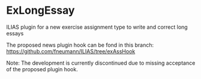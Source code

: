 # ExLongEssay
ILIAS plugin for a new exercise assignment type to write and correct long essays

The proposed news plugin hook can be fond in this branch:
https://github.com/fneumann/ILIAS/tree/exAssHook

Note: The development is currently discontinued due to missing acceptance of the proposed plugin hook.
